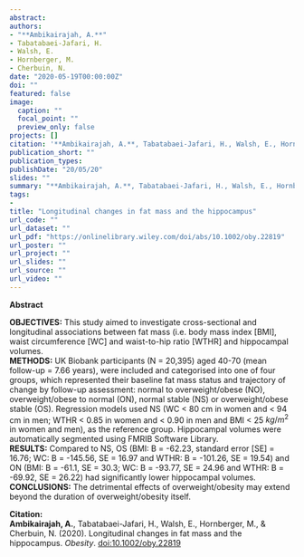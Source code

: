 ```yaml
---
abstract: 
authors:
- "**Ambikairajah, A.**"
- Tabatabaei-Jafari, H.
- Walsh, E.
- Hornberger, M.
- Cherbuin, N.
date: "2020-05-19T00:00:00Z"
doi: ""
featured: false
image:
  caption: ""
  focal_point: ""
  preview_only: false
projects: []
citation: '**Ambikairajah, A.**, Tabatabaei-Jafari, H., Walsh, E., Hornberger, M., & Cherbuin, N. (2020). Longitudinal changes in fat mass and the hippocampus. *Obesity*. [doi:10.1002/oby.22819](https://onlinelibrary.wiley.com/doi/abs/10.1002/oby.22819)'
publication_short: ""
publication_types: 
publishDate: "20/05/20"
slides: ""
summary: "**Ambikairajah, A.**, Tabatabaei-Jafari, H., Walsh, E., Hornberger, M., & Cherbuin, N. (2020). Longitudinal changes in fat mass and the hippocampus. *Obesity*. [doi:10.1002/oby.22819](https://onlinelibrary.wiley.com/doi/abs/10.1002/oby.22819)"
tags:
- 
title: "Longitudinal changes in fat mass and the hippocampus"
url_code: ""
url_dataset: ""
url_pdf: "https://onlinelibrary.wiley.com/doi/abs/10.1002/oby.22819"
url_poster: ""
url_project: ""
url_slides: ""
url_source: ""
url_video: ""
---
```

**Abstract**   

**OBJECTIVES:** This study aimed to investigate cross-sectional and longitudinal associations between fat mass (i.e. body mass index [BMI], waist circumference [WC] and waist-to-hip ratio [WTHR] and hippocampal volumes.  
**METHODS:** UK Biobank participants (N = 20,395) aged 40-70 (mean follow-up = 7.66 years), were included and categorised into one of four groups, which represented their baseline fat mass status and trajectory of change by follow-up assessment: normal to overweight/obese (NO), overweight/obese to normal (ON), normal stable (NS) or overweight/obese stable (OS).  Regression models used NS (WC < 80 cm in women and < 94 cm in men; WTHR < 0.85 in women and < 0.90 in men and BMI < 25 $kg/m^2$ in women and men), as the reference group. Hippocampal volumes were automatically segmented using FMRIB Software Library.  
**RESULTS:** Compared to NS, OS (BMI: B = -62.23, standard error [SE] = 16.76; WC: B = -145.56, SE = 16.97 and WTHR: B = -101.26, SE = 19.54) and ON (BMI: B = -61.1, SE = 30.3; WC: B = -93.77, SE = 24.96 and WTHR: B = -69.92, SE = 26.22) had significantly lower hippocampal volumes.   
**CONCLUSIONS:** The detrimental effects of overweight/obesity may extend beyond the duration of overweight/obesity itself.   

**Citation:**    
**Ambikairajah, A.**, Tabatabaei-Jafari, H., Walsh, E., Hornberger, M., & Cherbuin, N. (2020). Longitudinal changes in fat mass and the hippocampus. *Obesity*. [doi:10.1002/oby.22819](https://onlinelibrary.wiley.com/doi/abs/10.1002/oby.22819)